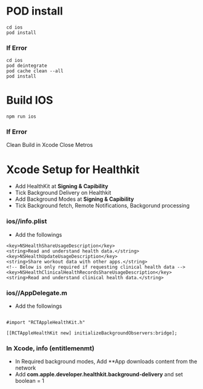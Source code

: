 # POD install
```
cd ios
pod install
```
### If Error
```
cd ios 
pod deintegrate
pod cache clean --all
pod install
```

# Build IOS 
```
npm run ios
```
### If Error
Clean Build in Xcode
Close Metros

# Xcode Setup for Healthkit
- Add HealthKit at **Signing & Capibility**
- Tick Background Delivery on Healthkit
- Add Background Modes at **Signing & Capibility**
- Tick Background fetch, Remote Notifications, Backgorund processing
  
### ios//info.plist
- Add the followings
```
<key>NSHealthShareUsageDescription</key>
<string>Read and understand health data.</string>
<key>NSHealthUpdateUsageDescription</key>
<string>Share workout data with other apps.</string>
<!-- Below is only required if requesting clinical health data -->
<key>NSHealthClinicalHealthRecordsShareUsageDescription</key>
<string>Read and understand clinical health data.</string>
```

### ios//AppDelegate.m
- Add the followings
```

#import "RCTAppleHealthKit.h"

[[RCTAppleHealthKit new] initializeBackgroundObservers:bridge];

```

### In Xcode, info (entitlemenmt)
- In Required background modes, Add **App downloads content from the network
- Add **com.apple.developer.healthkit.background-delivery** and set boolean = 1